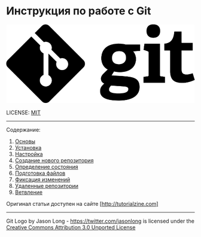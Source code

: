 # Инструкция по работе с Git

![logo Git](./accets/Git-Logo-Black.png)

LICENSE: [MIT](./license.md)

-----
Содержание:
1. [Основы](/theBasics.md)
2. [Установка](/installation.md)
3. [Настройка](/customization.md)
4. [Создание нового репозитория](/CreatingNewRepository.md)
5. [Определение состояния](/DeterminingTheState.md)
6. [Подготовка файлов](/Add.md)
7. [Фиксация изменений](/FixingChanges.md)
8. [Удаленные репозитории](/RemoteRepositories.md)
9. [Ветвление](/Branching.md)

Оригинал статьи доступен на сайте [http://tutorialzine.com]

-----

Git Logo by Jason Long - https://twitter.com/jasonlong is licensed under the [Creative Commons Attribution 3.0 Unported License](https://creativecommons.org/licenses/by/3.0/)